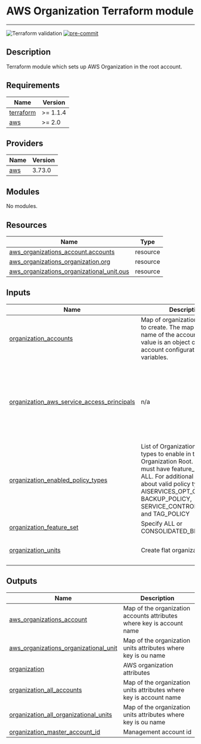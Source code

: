 # AWS Organization Terraform module

---

![Terraform validation](https://github.com/igorjs/terraform-aws-organization/workflows/Terraform%20validation/badge.svg?branch=main)
[![pre-commit](https://img.shields.io/badge/pre--commit-enabled-success?logo=pre-commit&logoColor=white)](https://github.com/pre-commit/pre-commit)

## Description

Terraform module which sets up AWS Organization in the root account.

<!-- BEGINNING OF PRE-COMMIT-TERRAFORM DOCS HOOK -->

## Requirements

| Name                                                                     | Version  |
| ------------------------------------------------------------------------ | -------- |
| <a name="requirement_terraform"></a> [terraform](#requirement_terraform) | >= 1.1.4 |
| <a name="requirement_aws"></a> [aws](#requirement_aws)                   | >= 2.0   |

## Providers

| Name                                             | Version |
| ------------------------------------------------ | ------- |
| <a name="provider_aws"></a> [aws](#provider_aws) | 3.73.0  |

## Modules

No modules.

## Resources

| Name                                                                                                                                                       | Type     |
| ---------------------------------------------------------------------------------------------------------------------------------------------------------- | -------- |
| [aws_organizations_account.accounts](https://registry.terraform.io/providers/hashicorp/aws/latest/docs/resources/organizations_account)                    | resource |
| [aws_organizations_organization.org](https://registry.terraform.io/providers/hashicorp/aws/latest/docs/resources/organizations_organization)               | resource |
| [aws_organizations_organizational_unit.ous](https://registry.terraform.io/providers/hashicorp/aws/latest/docs/resources/organizations_organizational_unit) | resource |

## Inputs

| Name                                                                                                                                                            | Description                                                                                                                                                                                                                                                      | Type           | Default                                                                                                                                                                                                                                       | Required |
| --------------------------------------------------------------------------------------------------------------------------------------------------------------- | ---------------------------------------------------------------------------------------------------------------------------------------------------------------------------------------------------------------------------------------------------------------- | -------------- | --------------------------------------------------------------------------------------------------------------------------------------------------------------------------------------------------------------------------------------------- | :------: |
| <a name="input_organization_accounts"></a> [organization_accounts](#input_organization_accounts)                                                                | Map of organization accounts to create. The map key is the name of the account and the value is an object containing account configuration variables.                                                                                                            | `any`          | n/a                                                                                                                                                                                                                                           |   yes    |
| <a name="input_organization_aws_service_access_principals"></a> [organization_aws_service_access_principals](#input_organization_aws_service_access_principals) | n/a                                                                                                                                                                                                                                                              | `list`         | <pre>[<br> "aws-artifact-account-sync.amazonaws.com",<br> "cloudtrail.amazonaws.com",<br> "securityhub.amazonaws.com",<br> "guardduty.amazonaws.com",<br> "config.amazonaws.com",<br> "fms.amazonaws.com",<br> "sso.amazonaws.com"<br>]</pre> |    no    |
| <a name="input_organization_enabled_policy_types"></a> [organization_enabled_policy_types](#input_organization_enabled_policy_types)                            | List of Organizations policy types to enable in the Organization Root. Organization must have feature_set set to ALL. For additional information about valid policy types (e.g. AISERVICES_OPT_OUT_POLICY, BACKUP_POLICY, SERVICE_CONTROL_POLICY, and TAG_POLICY | `list(string)` | <pre>[<br> "SERVICE_CONTROL_POLICY"<br>]</pre>                                                                                                                                                                                                |    no    |
| <a name="input_organization_feature_set"></a> [organization_feature_set](#input_organization_feature_set)                                                       | Specify ALL or CONSOLIDATED_BILLING                                                                                                                                                                                                                              | `string`       | `"ALL"`                                                                                                                                                                                                                                       |    no    |
| <a name="input_organization_units"></a> [organization_units](#input_organization_units)                                                                         | Create flat organization units                                                                                                                                                                                                                                   | `list(string)` | <pre>[<br> "default"<br>]</pre>                                                                                                                                                                                                               |    no    |

## Outputs

| Name                                                                                                                                               | Description                                                           |
| -------------------------------------------------------------------------------------------------------------------------------------------------- | --------------------------------------------------------------------- |
| <a name="output_aws_organizations_account"></a> [aws_organizations_account](#output_aws_organizations_account)                                     | Map of the organization accounts attributes where key is account name |
| <a name="output_aws_organizations_organizational_unit"></a> [aws_organizations_organizational_unit](#output_aws_organizations_organizational_unit) | Map of the organization units attributes where key is ou name         |
| <a name="output_organization"></a> [organization](#output_organization)                                                                            | AWS organization attributes                                           |
| <a name="output_organization_all_accounts"></a> [organization_all_accounts](#output_organization_all_accounts)                                     | Map of the organization units attributes where key is account name    |
| <a name="output_organization_all_organizational_units"></a> [organization_all_organizational_units](#output_organization_all_organizational_units) | Map of the organization units attributes where key is ou name         |
| <a name="output_organization_master_account_id"></a> [organization_master_account_id](#output_organization_master_account_id)                      | Management account id                                                 |

<!-- END OF PRE-COMMIT-TERRAFORM DOCS HOOK -->
